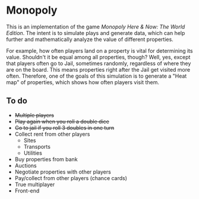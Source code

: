 # Monopoly

This is an implementation of the game *Monopoly Here & Now: The World Edition*. The intent is to simulate plays and generate data, which can help further and mathematically analyze the value of different properties. 

For example, how often players land on a property is vital for determining its value. Shouldn't it be equal among all properties, though? Well, yes, except that players often go to Jail, sometimes randomly, regardless of where they are on the board. This means properties right after the Jail get visited more often. Therefore, one of the goals of this simulation is to generate a "Heat map" of properties, which shows how often players visit them.

## To do
- ~~Multiple players~~
- ~~Play again when you roll a double dice~~
- ~~Go to jail if you roll 3 doubles in one turn~~
- Collect rent from other players
  - Sites
  - Transports
  - Utilities
- Buy properties from bank
- Auctions
- Negotiate properties with other players
- Pay/collect from other players (chance cards)
- True multiplayer
- Front-end
